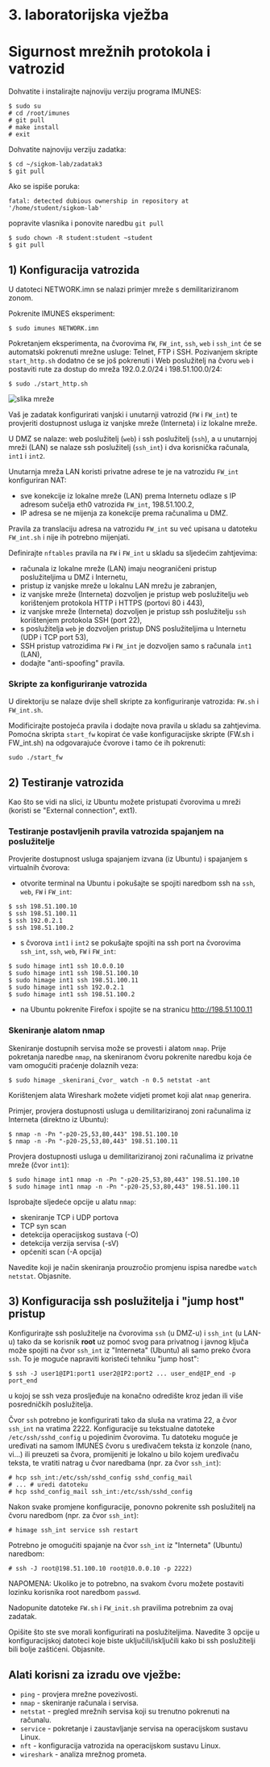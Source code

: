 # 3. laboratorijska vježba
# Sigurnost mrežnih protokola i vatrozid

Dohvatite i instalirajte najnoviju verziju programa IMUNES:

```
$ sudo su
# cd /root/imunes
# git pull
# make install
# exit
```

Dohvatite najnoviju verziju zadatka:

```
$ cd ~/sigkom-lab/zadatak3
$ git pull
```

Ako se ispiše poruka:

```
fatal: detected dubious ownership in repository at '/home/student/sigkom-lab'
```
popravite vlasnika i ponovite naredbu `git pull`
```
$ sudo chown -R student:student ~student
$ git pull
```

## 1) Konfiguracija vatrozida 

U datoteci NETWORK.imn se nalazi primjer mreže s demilitariziranom zonom.

Pokrenite IMUNES eksperiment:
```
$ sudo imunes NETWORK.imn
```
Pokretanjem eksperimenta, na čvorovima `FW`, `FW_int`, `ssh`, `web` i `ssh_int` će se automatski pokrenuti mrežne usluge: Telnet, FTP i SSH.
Pozivanjem skripte `start_http.sh` dodatno će se još pokrenuti i Web poslužitelj na čvoru `web` i postaviti rute za dostup do mreža 192.0.2.0/24 i 198.51.100.0/24:
```
$ sudo ./start_http.sh
```

![slika mreže](network.png) 

Vaš je zadatak konfigurirati vanjski i unutarnji vatrozid (`FW` i `FW_int`) te provjeriti dostupnost usluga iz vanjske mreže (Interneta) i iz lokalne mreže.

U DMZ se nalaze: web poslužitelj (`web`) i ssh poslužitelj (`ssh`), a u unutarnjoj mreži (LAN) se nalaze ssh poslužitelj (`ssh_int`) i dva korisnička računala, `int1` i `int2`.

Unutarnja mreža LAN koristi privatne adrese te je na vatrozidu `FW_int` konfiguriran NAT:
- sve konekcije iz lokalne mreže (LAN) prema Internetu odlaze s IP adresom sučelja eth0 vatrozida `FW_int`, 198.51.100.2,
- IP adresa se ne mijenja za konekcije prema računalima u DMZ.
 
Pravila za translaciju adresa na vatrozidu `FW_int` su već upisana u datoteku `FW_int.sh` i nije ih potrebno mijenjati.

Definirajte `nftables` pravila na `FW` i `FW_int` u skladu sa sljedećim zahtjevima:

- računala iz lokalne mreže (LAN) imaju neograničeni pristup poslužiteljima u DMZ i Internetu,
- pristup iz vanjske mreže u lokalnu LAN mrežu je zabranjen,
- iz vanjske mreže (Interneta) dozvoljen je pristup web poslužitelju `web` korištenjem protokola HTTP i HTTPS (portovi 80 i 443),
- iz vanjske mreže (Interneta) dozvoljen je pristup ssh poslužitelju `ssh` korištenjem protokola SSH (port 22),
- s poslužitelja `web` je dozvoljen pristup DNS poslužiteljima u Internetu (UDP i TCP port 53),
- SSH pristup vatrozidima `FW` i `FW_int` je dozvoljen samo s računala `int1` (LAN),
- dodajte "anti-spoofing" pravila.

### Skripte za konfiguriranje vatrozida

U direktoriju se nalaze dvije shell skripte za konfiguriranje vatrozida: `FW.sh` i `FW_int.sh`.

Modificirajte postojeća pravila i dodajte nova pravila u skladu sa zahtjevima.
Pomoćna skripta `start_fw` kopirat će vaše konfiguracijske skripte (FW.sh i FW_int.sh) na odgovarajuće čvorove i tamo će ih pokrenuti:
```
sudo ./start_fw
```

## 2) Testiranje vatrozida

Kao što se vidi na slici, iz Ubuntu možete pristupati čvorovima u mreži (koristi se "External connection", ext1).

### Testiranje postavljenih pravila vatrozida spajanjem na poslužitelje

Provjerite dostupnost usluga spajanjem izvana (iz Ubuntu) i spajanjem s virtualnih čvorova:

- otvorite terminal na Ubuntu i pokušajte se spojiti naredbom ssh na `ssh`, `web`, `FW` i `FW_int`:
```
$ ssh 198.51.100.10
$ ssh 198.51.100.11
$ ssh 192.0.2.1
$ ssh 198.51.100.2
```
- s čvorova `int1` i `int2` se pokušajte spojiti na ssh port na čvorovima `ssh_int`, `ssh`, `web`, `FW` i `FW_int`:
```
$ sudo himage int1 ssh 10.0.0.10
$ sudo himage int1 ssh 198.51.100.10
$ sudo himage int1 ssh 198.51.100.11
$ sudo himage int1 ssh 192.0.2.1
$ sudo himage int1 ssh 198.51.100.2
```
- na Ubuntu pokrenite Firefox i spojite se na stranicu http://198.51.100.11

### Skeniranje alatom nmap

Skeniranje dostupnih servisa može se provesti i alatom `nmap`. Prije pokretanja naredbe `nmap`, na skeniranom čvoru pokrenite naredbu koja će vam omogućiti praćenje dolaznih veza:
```
$ sudo himage _skenirani_čvor_ watch -n 0.5 netstat -ant
```
Korištenjem alata Wireshark možete vidjeti promet koji alat `nmap` generira.

Primjer, provjera dostupnosti usluga u demilitariziranoj zoni računalima iz Interneta (direktno iz Ubuntu):
```
$ nmap -n -Pn "-p20-25,53,80,443" 198.51.100.10
$ nmap -n -Pn "-p20-25,53,80,443" 198.51.100.11
```
Provjera dostupnosti usluga u demilitariziranoj zoni računalima iz privatne mreže (čvor `int1`):
```
$ sudo himage int1 nmap -n -Pn "-p20-25,53,80,443" 198.51.100.10
$ sudo himage int1 nmap -n -Pn "-p20-25,53,80,443" 198.51.100.11
```
Isprobajte sljedeće opcije u alatu `nmap`:
 - skeniranje TCP i UDP portova
 - TCP syn scan
 - detekcija operacijskog sustava (-O)
 - detekcija verzija servisa (-sV)
 - općeniti scan (-A opcija)

Navedite koji je način skeniranja prouzročio promjenu ispisa naredbe `watch netstat`. Objasnite.

## 3) Konfiguracija ssh poslužitelja i "jump host" pristup
Konfigurirajte ssh poslužitelje na čvorovima `ssh` (u DMZ-u) i `ssh_int` (u
LAN-u) tako da se korisnik **root** uz pomoć svog para privatnog i javnog
ključa može spojiti na čvor `ssh_int` iz "Interneta" (Ubuntu) ali samo preko
čvora `ssh`. To je moguće napraviti koristeći tehniku "jump host":
```
$ ssh -J user1@IP1:port1 user2@IP2:port2 ... user_end@IP_end -p port_end
```
u kojoj se ssh veza prosljeđuje na konačno odredište kroz jedan ili više
posredničkih poslužitelja.

Čvor `ssh` potrebno je konfigurirati tako da sluša na vratima 22, a čvor
`ssh_int` na vratima 2222. Konfiguracije su tekstualne datoteke `/etc/ssh/sshd_config`
u pojedinim čvorovima. Tu datoteku moguće je uređivati na samom IMUNES čvoru s
uređivačem teksta iz konzole (nano, vi...) ili preuzeti sa čvora, promijeniti
je lokalno u bilo kojem uređivaču teksta, te vratiti natrag u čvor naredbama
(npr. za čvor `ssh_int`):
```
# hcp ssh_int:/etc/ssh/sshd_config sshd_config_mail
# ... # uredi datoteku
# hcp sshd_config_mail ssh_int:/etc/ssh/sshd_config
```
Nakon svake promjene konfiguracije, ponovno pokrenite ssh poslužitelj na čvoru
naredbom (npr. za čvor `ssh_int`):
```
# himage ssh_int service ssh restart
```
Potrebno je omogućiti spajanje na čvor `ssh_int` iz "Interneta" (Ubuntu) naredbom:
```
# ssh -J root@198.51.100.10 root@10.0.0.10 -p 2222)
```
NAPOMENA: Ukoliko je to potrebno, na svakom čvoru možete postaviti lozinku
korisnika root naredbom `passwd`.

Nadopunite datoteke `FW.sh` i `FW_init.sh` pravilima potrebnim za ovaj zadatak.

Opišite što ste sve morali konfigurirati na poslužiteljima. Navedite 3 opcije
u konfiguracijskoj datoteci koje biste uključili/isključili kako bi ssh 
poslužitelji bili bolje zaštićeni. Objasnite.

## Alati korisni za izradu ove vježbe:

- `ping` - provjera mrežne povezivosti.
- `nmap` - skeniranje računala i servisa.
- `netstat` - pregled mrežnih servisa koji su trenutno pokrenuti na računalu.
- `service` - pokretanje i zaustavljanje servisa na operacijskom sustavu Linux.
- `nft` - konfiguracija vatrozida na operacijskom sustavu Linux.
- `wireshark` - analiza mrežnog prometa.
